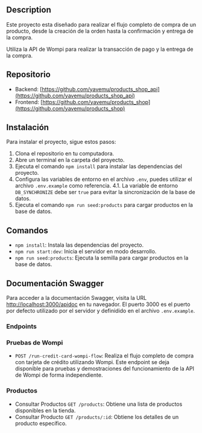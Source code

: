 ## Description

Este proyecto esta diseñado para realizar el flujo completo de compra de un producto, desde la creación de la orden hasta la confirmación y entrega de la compra. 

Utiliza la API de Wompi para realizar la transacción de pago y la entrega de la compra.

## Repositorio

* Backend: [https://github.com/yavemu/products_shop_api](https://github.com/yavemu/products_shop_api)
* Frontend: [https://github.com/yavemu/products_shop](https://github.com/yavemu/products_shop)

## Instalación

Para instalar el proyecto, sigue estos pasos:

1. Clona el repositorio en tu computadora.
2. Abre un terminal en la carpeta del proyecto.
3. Ejecuta el comando `npm install` para instalar las dependencias del proyecto.
4. Configura las variables de entorno en el archivo `.env`, puedes utilizar el archivo `.env.example` como referencia.
4.1. La variable de entorno `DB_SYNCHRONIZE` debe ser `true` para evitar la sincronización de la base de datos.
4. Ejecuta el comando `npm run seed:products` para cargar productos en la base de datos.

## Comandos

- `npm install`: Instala las dependencias del proyecto.
- `npm run start:dev`: Inicia el servidor en modo desarrollo.
- `npm run seed:products`: Ejecuta la semilla para cargar productos en la base de datos.


## Documentación Swagger

Para acceder a la documentación Swagger, visita la URL
[http://localhost:3000/apidoc](http://localhost:3000/apidoc)  en tu navegador. El puerto 3000 es el puerto por defecto utilizado por el servidor y definidido en el archivo `.env.example`.

### Endpoints

### Pruebas de Wompi
- `POST /run-credit-card-wompi-flow`: Realiza el flujo completo de compra con tarjeta de crédito utilizando Wompi. Este endpoint se deja disponible para pruebas y demostraciones del funcionamiento de la API de Wompi de forma independiente.

### Productos
- Consultar Productos `GET /products`: Obtiene una lista de productos disponibles en la tienda.
- Consultar Producto `GET /products/:id`: Obtiene los detalles de un producto específico.




